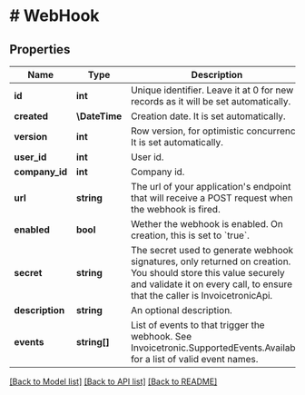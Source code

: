 # # WebHook

## Properties

Name | Type | Description | Notes
------------ | ------------- | ------------- | -------------
**id** | **int** | Unique identifier. Leave it at 0 for new records as it will be set automatically. | [optional]
**created** | **\DateTime** | Creation date. It is set automatically. | [optional]
**version** | **int** | Row version, for optimistic concurrency. It is set automatically. | [optional]
**user_id** | **int** | User id. | [optional]
**company_id** | **int** | Company id. | [optional]
**url** | **string** | The url of your application&#39;s endpoint that will receive a POST request when the webhook is fired. | [optional]
**enabled** | **bool** | Wether the webhook is enabled. On creation, this is set to &#x60;true&#x60;. | [optional]
**secret** | **string** | The secret used to generate webhook signatures, only returned on creation. You should store this value securely and validate it on every call, to ensure that the caller is InvoicetronicApi. | [optional]
**description** | **string** | An optional description. | [optional]
**events** | **string[]** | List of events to that trigger the webhook.  See Invoicetronic.SupportedEvents.Available for a list of valid event names. | [optional]

[[Back to Model list]](../../README.md#models) [[Back to API list]](../../README.md#endpoints) [[Back to README]](../../README.md)
